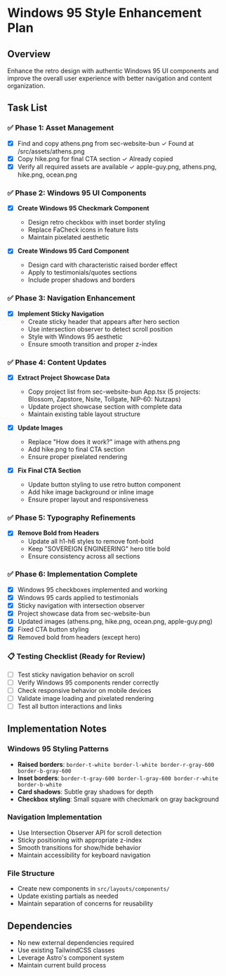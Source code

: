 # Windows 95 Style Enhancement Plan

## Overview
Enhance the retro design with authentic Windows 95 UI components and improve the overall user experience with better navigation and content organization.

## Task List

### ✅ Phase 1: Asset Management
- [x] Find and copy athens.png from sec-website-bun ✓ Found at /src/assets/athens.png
- [x] Copy hike.png for final CTA section ✓ Already copied
- [x] Verify all required assets are available ✓ apple-guy.png, athens.png, hike.png, ocean.png

### ✅ Phase 2: Windows 95 UI Components
- [x] **Create Windows 95 Checkmark Component**
  - Design retro checkbox with inset border styling
  - Replace FaCheck icons in feature lists
  - Maintain pixelated aesthetic

- [x] **Create Windows 95 Card Component**
  - Design card with characteristic raised border effect
  - Apply to testimonials/quotes sections
  - Include proper shadows and borders

### ✅ Phase 3: Navigation Enhancement
- [x] **Implement Sticky Navigation**
  - Create sticky header that appears after hero section
  - Use intersection observer to detect scroll position
  - Style with Windows 95 aesthetic
  - Ensure smooth transition and proper z-index

### ✅ Phase 4: Content Updates
- [x] **Extract Project Showcase Data**
  - Copy project list from sec-website-bun App.tsx (5 projects: Blossom, Zapstore, Nsite, Tollgate, NIP-60: Nutzaps)
  - Update project showcase section with complete data
  - Maintain existing table layout structure

- [x] **Update Images**
  - Replace "How does it work?" image with athens.png
  - Add hike.png to final CTA section
  - Ensure proper pixelated rendering

- [x] **Fix Final CTA Section**
  - Update button styling to use retro button component
  - Add hike image background or inline image
  - Ensure proper layout and responsiveness

### ✅ Phase 5: Typography Refinements
- [x] **Remove Bold from Headers**
  - Update all h1-h6 styles to remove font-bold
  - Keep "SOVEREIGN ENGINEERING" hero title bold
  - Ensure consistency across all sections

### ✅ Phase 6: Implementation Complete
- [x] Windows 95 checkboxes implemented and working
- [x] Windows 95 cards applied to testimonials  
- [x] Sticky navigation with intersection observer
- [x] Project showcase data from sec-website-bun
- [x] Updated images (athens.png, hike.png, ocean.png, apple-guy.png)
- [x] Fixed CTA button styling
- [x] Removed bold from headers (except hero)

### 📋 Testing Checklist (Ready for Review)
- [ ] Test sticky navigation behavior on scroll
- [ ] Verify Windows 95 components render correctly
- [ ] Check responsive behavior on mobile devices
- [ ] Validate image loading and pixelated rendering
- [ ] Test all button interactions and links

## Implementation Notes

### Windows 95 Styling Patterns
- **Raised borders**: `border-t-white border-l-white border-r-gray-600 border-b-gray-600`
- **Inset borders**: `border-t-gray-600 border-l-gray-600 border-r-white border-b-white`
- **Card shadows**: Subtle gray shadows for depth
- **Checkbox styling**: Small square with checkmark on gray background

### Navigation Implementation
- Use Intersection Observer API for scroll detection
- Sticky positioning with appropriate z-index
- Smooth transitions for show/hide behavior
- Maintain accessibility for keyboard navigation

### File Structure
- Create new components in `src/layouts/components/`
- Update existing partials as needed
- Maintain separation of concerns for reusability

## Dependencies
- No new external dependencies required
- Use existing TailwindCSS classes
- Leverage Astro's component system
- Maintain current build process